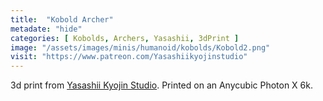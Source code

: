 ```yaml
---
title:  "Kobold Archer"
metadate: "hide"
categories: [ Kobolds, Archers, Yasashii, 3dPrint ]
image: "/assets/images/minis/humanoid/kobolds/Kobold2.png"
visit: "https://www.patreon.com/Yasashiikyojinstudio"
---
```

3d print from [Yasashii Kyojin Studio](https://www.patreon.com/Yasashiikyojinstudio). 
Printed on an Anycubic Photon X 6k.
